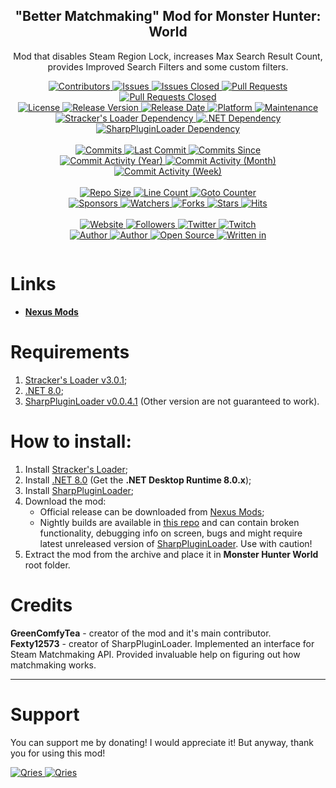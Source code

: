 <p align="center">
	<h2 align="center"><b>"Better Matchmaking" Mod for Monster Hunter: World</b></h2>
	<p align="center">Mod that disables Steam Region Lock, increases Max Search Result Count, provides Improved Search Filters and some custom filters. </p>
</p>

<p align="center">
	<a href="https://github.com/greencomfytea/mhw-better-matchmaking/graphs/contributors">
		<img alt="Contributors" src="https://custom-icon-badges.demolab.com/github/contributors/greencomfytea/mhw-better-matchmaking?logo=person-add" />
	</a>
	<a href="https://github.com/greencomfytea/mhw-better-matchmaking/issues">
		<img alt="Issues" src="https://custom-icon-badges.demolab.com/github/issues/greencomfytea/mhw-better-matchmaking?logo=issue-opened" />
	</a>
	<a href="https://github.com/greencomfytea/mhw-better-matchmaking/issues">
		<img alt="Issues Closed" src="https://custom-icon-badges.demolab.com/github/issues-closed/greencomfytea/mhw-better-matchmaking?logo=issue-closed" />
	</a>
	<a href="https://github.com/greencomfytea/mhw-better-matchmaking/pulls">
		<img alt="Pull Requests" src="https://custom-icon-badges.demolab.com/github/issues-pr/greencomfytea/mhw-better-matchmaking?logo=git-pull-request" />
	</a>
	<a href="https://github.com/greencomfytea/mhw-better-matchmaking/pulls">
		<img alt="Pull Requests Closed" src="https://custom-icon-badges.demolab.com/github/issues-pr-closed/greencomfytea/mhw-better-matchmaking?logo=git-pull-request-closed" />
	</a>
	<br>
	<a href="https://github.com/greencomfytea/mhw-better-matchmaking/blob/main/LICENSE">
		<img alt="License" src="https://custom-icon-badges.demolab.com/github/license/greencomfytea/mhw-better-matchmaking?logo=law" />
	</a>
	<a href="https://github.com/greencomfytea/mhw-better-matchmaking/releases">
		<img alt="Release Version" src="https://custom-icon-badges.demolab.com/github/v/release/greencomfytea/mhw-better-matchmaking?logo=tag" />
	</a>
	<a href="https://github.com/greencomfytea/mhw-better-matchmaking/releases">
		<img alt="Release Date" src="https://custom-icon-badges.demolab.com/github/release-date/greencomfytea/mhw-better-matchmaking?logo=clock" />
	</a>
	<a href="">
		<img alt="Platform" src="https://custom-icon-badges.demolab.com/badge/platform-win-blue?logo=device-desktop" />
	</a>
	<a href="">
		<img alt="Maintenance" src="https://custom-icon-badges.demolab.com/maintenance/yes/2024?logo=tools" />
	</a>
	<br>
	<a href="https://www.nexusmods.com/monsterhunterworld/mods/1982">
		<img alt="Stracker's Loader Dependency" src="https://custom-icon-badges.demolab.com/badge/dependency-Stracker%27s Loader%20v3.0.1-brightgreen?logo=package-dependencies" />
	</a>
	<a href="https://dotnet.microsoft.com/en-us/download/dotnet/8.0">
		<img alt=".NET Dependency" src="https://custom-icon-badges.demolab.com/badge/dependency-.NET%20v8.0-brightgreen?logo=package-dependencies" />
	</a>
	<a href="https://github.com/Fexty12573/SharpPluginLoader">
		<img alt="SharpPluginLoader Dependency" src="https://custom-icon-badges.demolab.com/badge/dependency-SharpPluginLoader%20v0.0.4.1-brightgreen?logo=package-dependencies" />
	</a>
	<br>
	<br>
	<a href="https://github.com/greencomfytea/mhw-better-matchmaking/commits/main">
		<img alt="Commits" src="https://custom-icon-badges.demolab.com/github/commit-activity/t/greencomfytea/mhw-better-matchmaking?logo=git-commit" />
	</a>
	<a href="https://github.com/greencomfytea/mhw-better-matchmaking/commits/main">
		<img alt="Last Commit" src="https://custom-icon-badges.demolab.com/github/last-commit/greencomfytea/mhw-better-matchmaking?logo=git-commit" />
	</a>
	<a href="https://github.com/greencomfytea/mhw-better-matchmaking/commits/main">
		<img alt="Commits Since" src="https://custom-icon-badges.demolab.com/github/commits-since/greencomfytea/mhw-better-matchmaking/latest?logo=git-commit" />
	</a>
	<br>
	<a href="https://github.com/greencomfytea/mhw-better-matchmaking/graphs/commit-activity">
		<img alt="Commit Activity (Year)" src="https://custom-icon-badges.demolab.com/github/commit-activity/y/greencomfytea/mhw-better-matchmaking?logo=pulse" />
	</a>
	<a href="https://github.com/greencomfytea/mhw-better-matchmaking/graphs/commit-activity">
		<img alt="Commit Activity (Month)" src="https://custom-icon-badges.demolab.com/github/commit-activity/m/greencomfytea/mhw-better-matchmaking?logo=pulse" />
	</a>
	<a href="https://github.com/greencomfytea/mhw-better-matchmaking/graphs/commit-activity">
		<img alt="Commit Activity (Week)" src="https://custom-icon-badges.demolab.com/github/commit-activity/w/greencomfytea/mhw-better-matchmaking?logo=pulse" />
	</a>
	<br>
	<br>
	<a href="">
		<img alt="Repo Size" src="https://custom-icon-badges.demolab.com/github/repo-size/greencomfytea/mhw-better-matchmaking?logo=database" />
	</a>
	<a href="">
		<img alt="Line Count" src="https://sloc.xyz/github/greencomfytea/mhw-better-matchmaking" />
	</a>
	<a href="">
		<img alt="Goto Counter" src="https://custom-icon-badges.demolab.com/github/search/greencomfytea/mhw-better-matchmaking/goto?logo=git-compare" />
	</a>
	<br>
	<a href="https://github.com/sponsors/greencomfytea">
		<img alt="Sponsors" src="https://custom-icon-badges.demolab.com/github/sponsors/greencomfytea?logo=heart" />
	</a>
	<a href="https://github.com/GreenComfyTea/mhw-better-matchmaking/watchers">
		<img alt="Watchers" src="https://custom-icon-badges.demolab.com/github/watchers/greencomfytea/mhw-better-matchmaking?logo=eye" />
	</a>
	<a href="https://github.com/greencomfytea/mhw-better-matchmaking/forks">
		<img alt="Forks" src="https://custom-icon-badges.demolab.com/github/forks/greencomfytea/mhw-better-matchmaking?logo=repo-forked" />
	</a>
	<a href="https://github.com/greencomfytea/mhw-better-matchmaking/stargazers">
		<img alt="Stars" src="https://custom-icon-badges.demolab.com/github/stars/greencomfytea/mhw-better-matchmaking?logo=star" />
	</a>
	<a href="https://github.com/greencomfytea/mhw-better-matchmaking/graphs/traffic">
		<img alt="Hits" src="https://custom-icon-badges.demolab.com/endpoint?url=https://hits.dwyl.com/greencomfytea/mhw-better-matchmaking.json?color=blue&logo=eye" />
	</a>
	<br>
	<br>
	<a href="https://mhwnexusmods.com/monsterhunterworld/mods/7263">
		<img alt="Website" src="https://custom-icon-badges.demolab.com/website?down_color=red&down_message=down&up_color=brightgreen&up_message=up&logo=link&url=https://mhwnexusmods.com/monsterhunterrise/mods/1044" />
	</a>
	<a href="https://github.com/greencomfytea?tab=followers">
		<img alt="Followers" src="https://custom-icon-badges.demolab.com/github/followers/greencomfytea?logo=people" />
	</a>
	<a href="https://twitter.com/greencomfytea">
		<img alt="Twitter" src="https://img.shields.io/twitter/follow/greencomfytea?logo=twitter" />
	</a>
	<a href="https://mhwtwitch.tv/greencomfytea">
		<img alt="Twitch" src="https://img.shields.io/twitch/status/greencomfytea?logo=twitch" />
	</a>
	<br>
	<a href="https://github.com/greencomfytea">
		<img alt="Author" src="https://custom-icon-badges.demolab.com/badge/author-GreenComfyTea-green?logo=person" />
	</a>
  <a href="https://github.com/Fexty12573">
		<img alt="Author" src="https://custom-icon-badges.demolab.com/badge/author-Fexty12573-green?logo=person" />
	</a>
	<a href="https://github.com/topics/open-source">
		<img alt="Open Source" src="https://img.shields.io/badge/open%20source-%20yes-brightgreen?logo=openvpn" />
	</a>
	<a href="https://fexty12573.github.io/SharpPluginLoader/">
		<img alt="Written in" src="https://custom-icon-badges.demolab.com/badge/written%20in-c%23-178600?logo=terminal" />
	</a>
</p>

<p align="center">
	<a>
		<img align="center" src="" />
	</a>
</p>

# Links
* **[Nexus Mods](https://nexusmods.com/monsterhunterworld/mods/7263)**  

# Requirements
1. [Stracker's Loader v3.0.1](https://www.nexusmods.com/monsterhunterworld/mods/1982);
2. [.NET 8.0](https://dotnet.microsoft.com/en-us/download/dotnet/8.0);
3. [SharpPluginLoader v0.0.4.1](https://github.com/Fexty12573/SharpPluginLoader) (Other version are not guaranteed to work).

# How to install:
1. Install [Stracker's Loader](https://www.nexusmods.com/monsterhunterworld/mods/1982);
1. Install [.NET 8.0](https://dotnet.microsoft.com/en-us/download/dotnet/8.0) (Get the **.NET Desktop Runtime 8.0.x**);
2. Install [SharpPluginLoader](https://github.com/Fexty12573/SharpPluginLoader);
3. Download the mod:
    * Official release can be downloaded from [Nexus Mods](https://nexusmods.com/monsterhunterworld/mods/7263);
    * Nightly builds are available in [this repo](https://github.com/greencomfytea/mhw-better-matchmaking) and can contain broken functionality, debugging info on screen, bugs and might require latest unreleased version of [SharpPluginLoader](https://github.com/Fexty12573/SharpPluginLoader). Use with caution!
4. Extract the mod from the archive and place it in **Monster Hunter World** root folder.

# Credits
**GreenComfyTea** - creator of the mod and it's main contributor.  
**Fexty12573** - creator of SharpPluginLoader. Implemented an interface for Steam Matchmaking API. Provided invaluable help on figuring out how matchmaking works.
 
***
# Support

You can support me by donating! I would appreciate it! But anyway, thank you for using this mod!

 <a href="https://streamelements.com/greencomfytea/tip">
  <img alt="Qries" src="https://panels.twitch.tv/panel-48897356-image-c6155d48-b689-4240-875c-f3141355cb56">
</a>
<a href="https://ko-fi.com/greencomfytea">
  <img alt="Qries" src="https://panels.twitch.tv/panel-48897356-image-c2fcf835-87e4-408e-81e8-790789c7acbc">
</a>

